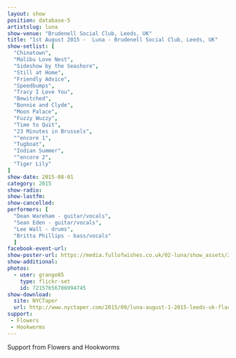 ```yaml
---
layout: show
position: database-5
artistslug: luna
show-venue: "Brudenell Social Club, Leeds, UK"
title: "1st August 2015 -  Luna - Brudenell Social Club, Leeds, UK"
show-setlist: [
  "Chinatown",
  "Malibu Love Nest",
  "Sideshow by the Seashore",
  "Still at Home",
  "Friendly Advice",
  "Speedbumps",
  "Tracy I Love You",
  "Bewitched",
  "Bonnie and Clyde",
  "Moon Palace",
  "Fuzzy Wuzzy",
  "Time to Quit",
  "23 Minutes in Brussels",
  "^encore 1",
  "Tugboat",
  "Indian Summer",
  "^encore 2",
  "Tiger Lily"
]
show-date: 2015-08-01
category: 2015
show-radio:
show-lastfm:
show-cancelled:
performers: [
  "Dean Wareham - guitar/vocals",
  "Sean Eden - guitar/vocals",
  "Lee Wall - drums",
  "Britta Phillips - bass/vocals"
  ]
facebook-event-url:
show-poster-url: https://media.fullofwishes.co.uk/02-luna/show_assets/2015-08-01/2015-08-01-luna-brudenell-leeds-poster.jpg
show-additional:
photos:
  - user: grange85
    type: flickr-set
    id: 72157656706994745
show-download:
  site: NYCTaper
  url: http://www.nyctaper.com/2015/09/luna-august-1-2015-leeds-uk-flacmp3streaming/
support:
 - Flowers
 - Hookworms
---
```

Support from Flowers and Hookworms
